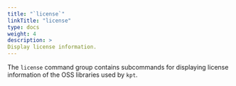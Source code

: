 ```yaml
---
title: "`license`"
linkTitle: "license"
type: docs
weight: 4
description: >
Display license information.
---
```


<!--mdtogo:Short
    Display license information.
-->

<!--mdtogo:Long-->
The `license` command group contains subcommands for displaying license information
of the OSS libraries used by `kpt`.
<!--mdtogo-->